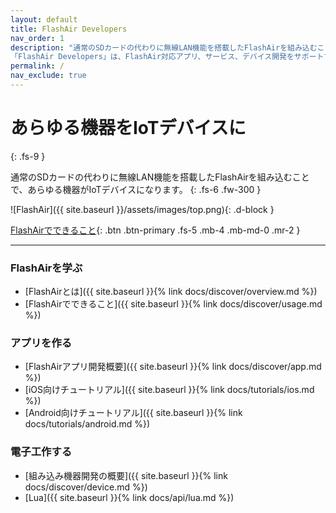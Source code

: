 ```yaml
---
layout: default
title: FlashAir Developers
nav_order: 1
description: "通常のSDカードの代わりに無線LAN機能を搭載したFlashAirを組み込むことで、あらゆる機器がIoTデバイスになります。 
「FlashAir Developers」は、FlashAir対応アプリ、サービス、デバイス開発をサポートする開発者むけ情報サイトです"
permalink: /
nav_exclude: true
---
```


# あらゆる機器をIoTデバイスに
{: .fs-9 }

通常のSDカードの代わりに無線LAN機能を搭載したFlashAirを組み込むことで、あらゆる機器がIoTデバイスになります。 
{: .fs-6 .fw-300 }

![FlashAir]({{ site.baseurl }}/assets/images/top.png){: .d-block }

[FlashAirでできること](docs/discover/usage){: .btn .btn-primary .fs-5 .mb-4 .mb-md-0 .mr-2 } 

---

### FlashAirを学ぶ

- [FlashAirとは]({{ site.baseurl }}{% link docs/discover/overview.md %})
- [FlashAirでできること]({{ site.baseurl }}{% link docs/discover/usage.md %})

### アプリを作る
- [FlashAirアプリ開発概要]({{ site.baseurl }}{% link docs/discover/app.md %})
- [iOS向けチュートリアル]({{ site.baseurl }}{% link docs/tutorials/ios.md %})
- [Android向けチュートリアル]({{ site.baseurl }}{% link docs/tutorials/android.md %})

### 電子工作する
- [組み込み機器開発の概要]({{ site.baseurl }}{% link docs/discover/device.md %})
- [Lua]({{ site.baseurl }}{% link docs/api/lua.md %})

